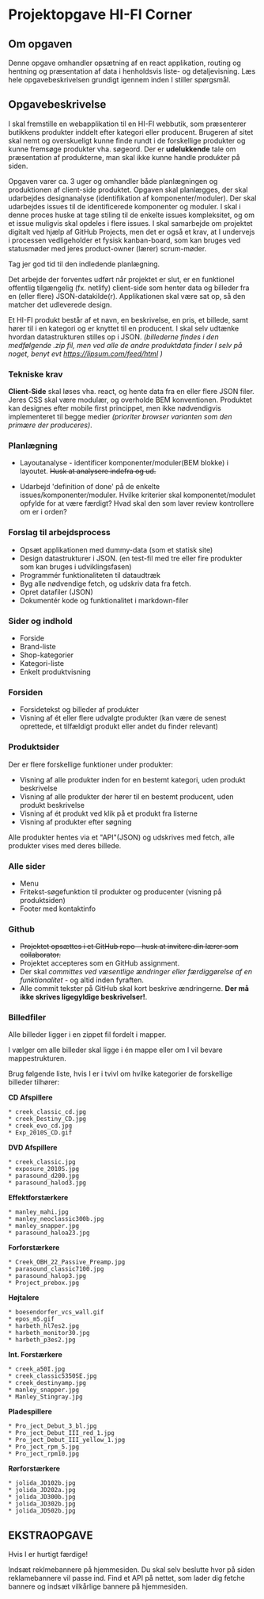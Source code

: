 # **Projektopgave HI-FI Corner**

## Om opgaven
Denne opgave omhandler opsætning af en react applikation, routing og hentning og præsentation af data i henholdsvis liste- og detaljevisning. Læs hele opgavebeskrivelsen grundigt igennem inden I stiller spørgsmål.

## Opgavebeskrivelse

I skal fremstille en webapplikation til en HI-FI webbutik, som præsenterer butikkens produkter inddelt efter kategori eller producent. Brugeren af sitet skal nemt og overskueligt kunne finde rundt i de forskellige produkter og kunne fremsøge produkter vha. søgeord. Der er **udelukkende** tale om præsentation af produkterne, man skal ikke kunne handle produkter på siden.

Opgaven varer ca. 3 uger og omhandler både planlægningen og produktionen af client-side produktet. Opgaven skal planlægges, der skal udarbejdes designanalyse (identifikation af komponenter/moduler). Der skal udarbejdes issues til de identificerede komponenter og moduler. I skal i denne proces huske at tage stiling til de enkelte issues kompleksitet, og om et issue muligvis skal opdeles i flere issues. I skal samarbejde om projektet digitalt ved hjælp af GitHub Projects, men det er også et krav, at I undervejs i processen vedligeholder et fysisk kanban-board, som kan bruges ved statusmøder med jeres product-owner (lærer) scrum-møder.

Tag jer god tid til den indledende planlægning.

Det arbejde der forventes udført når projektet er slut, er en funktionel offentlig tilgængelig (fx. netlify) client-side som henter data og billeder fra en (eller flere) JSON-datakilde(r). Applikationen skal være sat op, så den matcher det udleverede design.

Et HI-FI produkt består af et navn, en beskrivelse, en pris, et billede, samt hører til i en kategori og er knyttet til en producent. I skal selv udtænke hvordan datastrukturen stilles op i JSON.
*(billederne findes i den medfølgende .zip fil, men ved alle de andre produktdata finder I selv på noget, benyt evt https://lipsum.com/feed/html )*

### Tekniske krav
**Client-Side** skal løses vha. react, og hente data fra en eller flere JSON filer. Jeres CSS skal være modulær, og overholde BEM konventionen. Produktet kan designes efter mobile first princippet, men ikke nødvendigvis implementeret til begge medier *(prioriter browser varianten som den primære der produceres)*.


### Planlægning
* Layoutanalyse - identificer komponenter/moduler(BEM blokke) i layoutet. <strike>Husk at analysere indefra og ud.</strike>

* Udarbejd 'definition of done' på de enkelte issues/komponenter/moduler. Hvilke kriterier skal komponentet/modulet opfylde for at være færdigt? Hvad skal den som laver review kontrollere om er i orden?</strike>


### Forslag til arbejdsprocess
* Opsæt applikationen med dummy-data (som et statisk site)
* Design datastrukturer i JSON. (en test-fil med tre eller fire produkter som kan bruges i udviklingsfasen)
* Programmér funktionaliteten til dataudtræk
* Byg alle nødvendige fetch, og udskriv data fra fetch.
* Opret datafiler (JSON)
* Dokumentér kode og funktionalitet i markdown-filer 


### Sider og indhold
* Forside
* Brand-liste
* Shop-kategorier
* Kategori-liste
* Enkelt produktvisning
 
### Forsiden 
* Forsidetekst og billeder af produkter
* Visning af ét eller flere udvalgte produkter (kan være de senest oprettede, et tilfældigt produkt eller andet du finder relevant)
 
### Produktsider
Der er flere forskellige funktioner under produkter:
* Visning af alle produkter inden for en bestemt kategori, uden produkt beskrivelse
* Visning af alle produkter der hører til en bestemt producent, uden produkt beskrivelse
* Visning af ét produkt ved klik på et produkt fra listerne
* Visning af produkter efter søgning 

Alle produkter hentes via et "API"(JSON) og udskrives med fetch, alle produkter vises med deres billede.
 
### Alle sider 
* Menu 
* Fritekst-søgefunktion til produkter og producenter (visning på produktsiden) 
* Footer med kontaktinfo 

### Github
* <strike>Projektet opsættes i et GitHub repo - husk at invitere din lærer som collaborator.</strike>
* Projektet accepteres som en GitHub assignment.
* Der skal *committes ved væsentlige ændringer eller færdiggørelse af en funktionalitet* - og altid inden fyraften.
* Alle commit tekster på GitHub skal kort beskrive ændringerne. **Der må ikke skrives ligegyldige beskrivelser!**.

### Billedfiler
Alle billeder ligger i en zippet fil fordelt i mapper.

I vælger om alle billeder skal ligge i én mappe eller om I vil bevare mappestrukturen.

Brug følgende liste, hvis I er i tvivl om hvilke kategorier de forskellige billeder tilhører:

  
**CD Afspillere**

    * creek_classic_cd.jpg
    * creek_Destiny_CD.jpg
    * creek_evo_cd.jpg
    * Exp_2010S_CD.gif


**DVD Afspillere**

    * creek_classic.jpg
    * exposure_2010S.jpg
    * parasound_d200.jpg
    * parasound_halod3.jpg

**Effektforstærkere**

    * manley_mahi.jpg
    * manley_neoclassic300b.jpg
    * manley_snapper.jpg
    * parasound_haloa23.jpg


**Forforstærkere**

    * Creek_OBH_22_Passive_Preamp.jpg
    * parasound_classic7100.jpg
    * parasound_halop3.jpg
    * Project_prebox.jpg


**Højtalere**

    * boesendorfer_vcs_wall.gif
    * epos_m5.gif
    * harbeth_hl7es2.jpg
    * harbeth_monitor30.jpg
    * harbeth_p3es2.jpg


**Int. Forstærkere**

    * creek_a50I.jpg
    * creek_classic5350SE.jpg
    * creek_destinyamp.jpg
    * manley_snapper.jpg
    * Manley_Stingray.jpg


**Pladespillere**

    * Pro_ject_Debut_3_bl.jpg
    * Pro_ject_Debut_III_red_1.jpg
    * Pro_ject_Debut_III_yellow_1.jpg
    * Pro_ject_rpm_5.jpg
    * Pro_ject_rpm10.jpg


**Rørforstærkere**

    * jolida_JD102b.jpg
    * jolida_JD202a.jpg
    * jolida_JD300b.jpg
    * jolida_JD302b.jpg
    * jolida_JD502b.jpg 
 
## EKSTRAOPGAVE
Hvis I er hurtigt færdige!

Indsæt reklmebannere på hjemmesiden. Du skal selv beslutte hvor på siden reklamebannere vil passe ind. Find et API på nettet, som lader dig fetche bannere og indsæt vilkårlige bannere på hjemmesiden.
